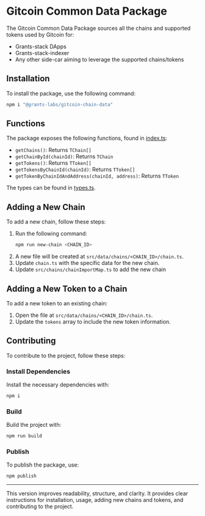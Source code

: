 # Gitcoin Common Data Package

The Gitcoin Common Data Package sources all the chains and supported tokens used by Gitcoin for:
- Grants-stack DApps
- Grants-stack-indexer
- Any other side-car aiming to leverage the supported chains/tokens

## Installation

To install the package, use the following command:

```bash
npm i "@grants-labs/gitcoin-chain-data"
```

## Functions

The package exposes the following functions, found in [index.ts](./src/index.ts):

- `getChains()`: Returns `TChain[]`
- `getChainById(chainId)`: Returns `TChain`
- `getTokens()`: Returns `TToken[]`
- `getTokensByChainId(chainId)`: Returns `TToken[]`
- `getTokenByChainIdAndAddress(chainId, address)`: Returns `TToken`

The types can be found in [types.ts](./src/types.ts).

## Adding a New Chain

To add a new chain, follow these steps:

1. Run the following command:
   ```bash
   npm run new-chain <CHAIN_ID>
   ```
2. A new file will be created at `src/data/chains/<CHAIN_ID>/chain.ts`.
3. Update `chain.ts` with the specific data for the new chain.
4. Update `src/chains/chainImportMap.ts` to add the new chain

## Adding a New Token to a Chain

To add a new token to an existing chain:

1. Open the file at `src/data/chains/<CHAIN_ID>/chain.ts`.
2. Update the `tokens` array to include the new token information.

## Contributing

To contribute to the project, follow these steps:

### Install Dependencies

Install the necessary dependencies with:

```bash
npm i
```

### Build

Build the project with:

```bash
npm run build
```

### Publish

To publish the package, use:

```bash
npm publish
```

---

This version improves readability, structure, and clarity. It provides clear instructions for installation, usage, adding new chains and tokens, and contributing to the project.